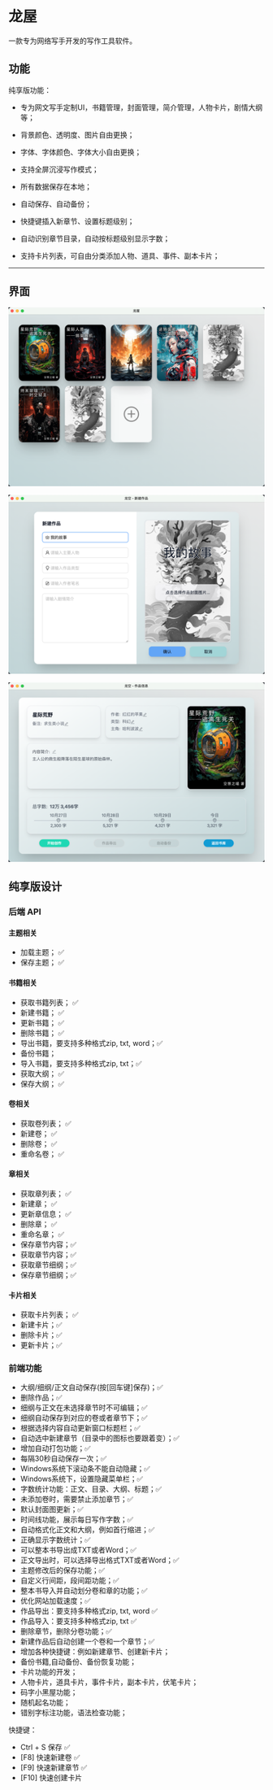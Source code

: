 # 龙屋

一款专为网络写手开发的写作工具软件。

## 功能

纯享版功能：

- 专为网文写手定制UI，书籍管理，封面管理，简介管理，人物卡片，剧情大纲等；

- 背景颜色、透明度、图片自由更换；

- 字体、字体颜色、字体大小自由更换；

- 支持全屏沉浸写作模式；

- 所有数据保存在本地；

- 自动保存、自动备份；

- 快捷键插入新章节、设置标题级别；

- 自动识别章节目录，自动按标题级别显示字数；

- 支持卡片列表，可自由分类添加人物、道具、事件、副本卡片；

---

## 界面

![Alt text](image.png)

![Alt text](image-2.png)

![Alt text](image-1.png)

## 纯享版设计

### 后端 API

#### 主题相关
- 加载主题； ✅
- 保存主题； ✅

#### 书籍相关
- 获取书籍列表； ✅
- 新建书籍；    ✅
- 更新书籍；    ✅
- 删除书籍；    ✅
- 导出书籍，要支持多种格式zip, txt, word；✅    
- 备份书籍；
- 导入书籍，要支持多种格式zip, txt；✅    
- 获取大纲；    ✅
- 保存大纲；    ✅

#### 卷相关
- 获取卷列表；  ✅
- 新建卷；     ✅
- 删除卷；     ✅
- 重命名卷；   ✅

#### 章相关
- 获取章列表； ✅
- 新建章；    ✅
- 更新章信息； ✅
- 删除章；    ✅
- 重命名章；  ✅
- 保存章节内容；✅
- 获取章节内容；✅
- 获取章节细纲；✅
- 保存章节细纲；✅
  
#### 卡片相关
- 获取卡片列表； ✅
- 新建卡片；✅
- 删除卡片；✅
- 更新卡片；✅

### 前端功能

- 大纲/细纲/正文自动保存(按[回车键]保存)；✅
- 删除作品；✅
- 细纲与正文在未选择章节时不可编辑；✅
- 细纲自动保存到对应的卷或者章节下；✅
- 根据选择内容自动更新窗口标题栏；✅
- 自动选中新建章节（目录中的图标也要跟着变）；✅
- 增加自动打包功能；✅
- 每隔30秒自动保存一次；✅
- Windows系统下滚动条不能自动隐藏；✅
- Windows系统下，设置隐藏菜单栏；✅
- 字数统计功能：正文、目录、大纲、标题；✅
- 未添加卷时，需要禁止添加章节；✅
- 默认封面图更新；✅
- 时间线功能，展示每日写作字数；✅
- 自动格式化正文和大纲，例如首行缩进；✅
- 正确显示字数统计；✅
- 可以整本书导出成TXT或者Word；✅
- 正文导出时，可以选择导出格式TXT或者Word；✅
- 主题修改后的保存功能；✅
- 自定义行间距，段间距功能；✅
- 整本书导入并自动划分卷和章的功能；✅
- 优化网站加载速度；✅
- 作品导出：要支持多种格式zip, txt, word ✅   
- 作品导入：要支持多种格式zip, txt ✅
- 删除章节，删除分卷功能；✅
- 新建作品后自动创建一个卷和一个章节；✅
- 增加各种快捷键：例如新建章节、创建新卡片；
- 备份书籍,自动备份、备份恢复功能；
- 卡片功能的开发；
- 人物卡片，道具卡片，事件卡片，副本卡片，伏笔卡片；
- 码字小黑屋功能；
- 随机起名功能；
- 错别字标注功能，语法检查功能；

快捷键：
- Ctrl + S 保存 ✅
- [F8] 快速新建卷 ✅
- [F9] 快速新建章节 ✅
- [F10] 快速创建卡片
